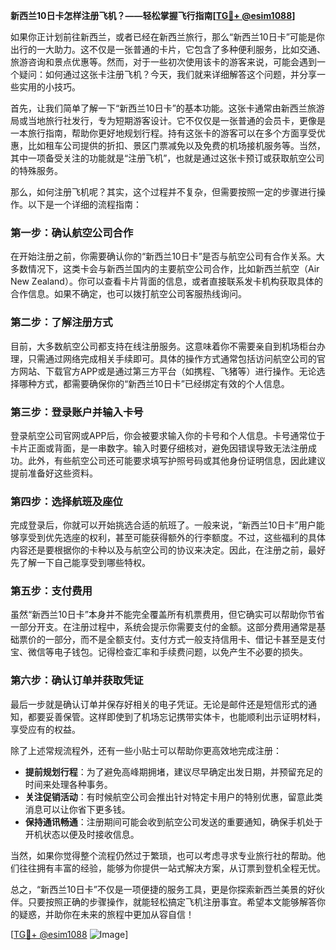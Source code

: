 **新西兰10日卡怎样注册飞机？——轻松掌握飞行指南[[TG💪+ @esim1088](https://t.me/s/esim1088)]**

如果你正计划前往新西兰，或者已经在新西兰旅行，那么“新西兰10日卡”可能是你出行的一大助力。这不仅是一张普通的卡片，它包含了多种便利服务，比如交通、旅游咨询和景点优惠等。然而，对于一些初次使用该卡的游客来说，可能会遇到一个疑问：如何通过这张卡注册飞机？今天，我们就来详细解答这个问题，并分享一些实用的小技巧。

首先，让我们简单了解一下“新西兰10日卡”的基本功能。这张卡通常由新西兰旅游局或当地旅行社发行，专为短期游客设计。它不仅仅是一张普通的会员卡，更像是一本旅行指南，帮助你更好地规划行程。持有这张卡的游客可以在多个方面享受优惠，比如租车公司提供的折扣、景区门票减免以及免费的机场接机服务等。当然，其中一项备受关注的功能就是“注册飞机”，也就是通过这张卡预订或获取航空公司的特殊服务。

那么，如何注册飞机呢？其实，这个过程并不复杂，但需要按照一定的步骤进行操作。以下是一个详细的流程指南：

### **第一步：确认航空公司合作**
在开始注册之前，你需要确认你的“新西兰10日卡”是否与航空公司有合作关系。大多数情况下，这类卡会与新西兰国内的主要航空公司合作，比如新西兰航空（Air New Zealand）。你可以查看卡片背面的信息，或者直接联系发卡机构获取具体的合作信息。如果不确定，也可以拨打航空公司客服热线询问。

### **第二步：了解注册方式**
目前，大多数航空公司都支持在线注册服务。这意味着你不需要亲自到机场柜台办理，只需通过网络完成相关手续即可。具体的操作方式通常包括访问航空公司的官方网站、下载官方APP或是通过第三方平台（如携程、飞猪等）进行操作。无论选择哪种方式，都需要确保你的“新西兰10日卡”已经绑定有效的个人信息。

### **第三步：登录账户并输入卡号**
登录航空公司官网或APP后，你会被要求输入你的卡号和个人信息。卡号通常位于卡片正面或背面，是一串数字。输入时要仔细核对，避免因错误导致无法注册成功。此外，有些航空公司还可能要求填写护照号码或其他身份证明信息，因此建议提前准备好这些资料。

### **第四步：选择航班及座位**
完成登录后，你就可以开始挑选合适的航班了。一般来说，“新西兰10日卡”用户能够享受到优先选座的权利，甚至可能获得额外的行李额度。不过，这些福利的具体内容还是要根据你的卡种以及与航空公司的协议来决定。因此，在注册之前，最好先了解一下自己能享受到哪些特权。

### **第五步：支付费用**
虽然“新西兰10日卡”本身并不能完全覆盖所有机票费用，但它确实可以帮助你节省一部分开支。在注册过程中，系统会提示你需要支付的金额。这部分费用通常是基础票价的一部分，而不是全额支付。支付方式一般支持信用卡、借记卡甚至是支付宝、微信等电子钱包。记得检查汇率和手续费问题，以免产生不必要的损失。

### **第六步：确认订单并获取凭证**
最后一步就是确认订单并保存好相关的电子凭证。无论是邮件还是短信形式的通知，都要妥善保管。这样即使到了机场忘记携带实体卡，也能顺利出示证明材料，享受应有的权益。

除了上述常规流程外，还有一些小贴士可以帮助你更高效地完成注册：

- **提前规划行程**：为了避免高峰期拥堵，建议尽早确定出发日期，并预留充足的时间来处理各种事务。
- **关注促销活动**：有时候航空公司会推出针对特定卡用户的特别优惠，留意此类消息可以让你省下更多钱。
- **保持通讯畅通**：注册期间可能会收到航空公司发送的重要通知，确保手机处于开机状态以便及时接收信息。

当然，如果你觉得整个流程仍然过于繁琐，也可以考虑寻求专业旅行社的帮助。他们往往拥有丰富的经验，能够为你提供一站式解决方案，从订票到登机全程无忧。

总之，“新西兰10日卡”不仅是一项便捷的服务工具，更是你探索新西兰美景的好伙伴。只要按照正确的步骤操作，就能轻松搞定飞机注册事宜。希望本文能够解答你的疑惑，并助你在未来的旅程中更加从容自信！

[[TG💪+ @esim1088](https://t.me/s/esim1088) ![Image](https://i.postimg.cc/4NQfJmqS/Snipaste-2025-05-13-00-14-12.png)]